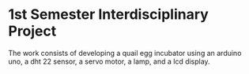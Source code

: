 # 1st Semester Interdisciplinary Project

The work consists of developing a quail egg incubator using an arduino uno, a dht 22 sensor, a servo motor, a lamp, and a lcd display.
